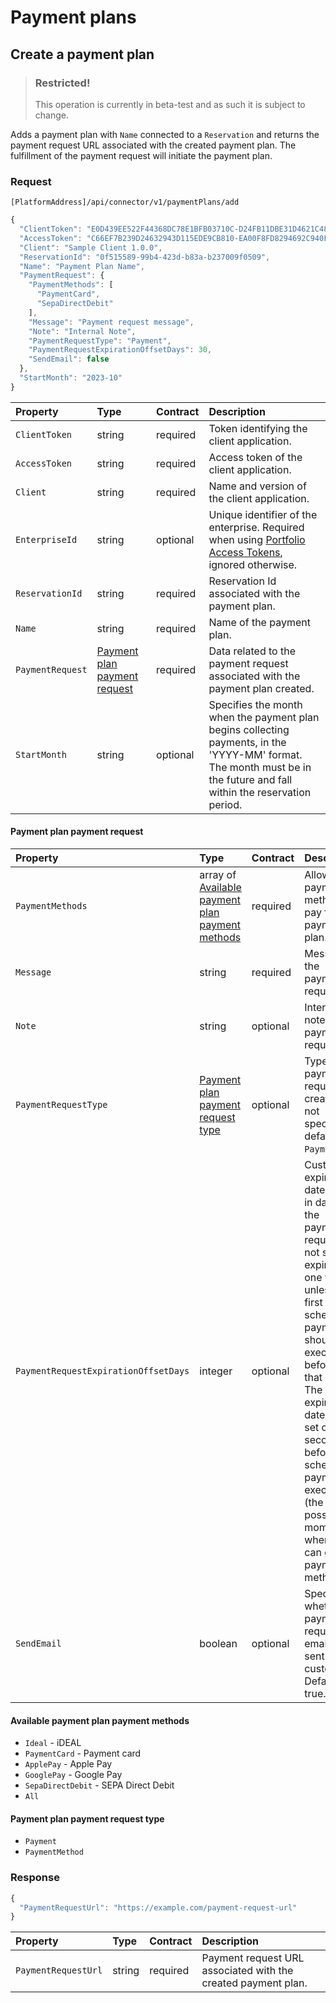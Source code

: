 <!-- AUTOMATICALLY GENERATED, DO NOT MODIFY -->
# Payment plans

## Create a payment plan

> ### Restricted!
> This operation is currently in beta-test and as such it is subject to change.

Adds a payment plan with `Name` connected to a `Reservation` and returns the payment request URL associated with the created payment plan. The fulfillment of the payment request will initiate the payment plan.

### Request

`[PlatformAddress]/api/connector/v1/paymentPlans/add`

```javascript
{
  "ClientToken": "E0D439EE522F44368DC78E1BFB03710C-D24FB11DBE31D4621C4817E028D9E1D",
  "AccessToken": "C66EF7B239D24632943D115EDE9CB810-EA00F8FD8294692C940F6B5A8F9453D",
  "Client": "Sample Client 1.0.0",
  "ReservationId": "0f515589-99b4-423d-b83a-b237009f0509",
  "Name": "Payment Plan Name",
  "PaymentRequest": {
    "PaymentMethods": [
      "PaymentCard",
      "SepaDirectDebit"
    ],
    "Message": "Payment request message",
    "Note": "Internal Note",
    "PaymentRequestType": "Payment",
    "PaymentRequestExpirationOffsetDays": 30,
    "SendEmail": false
  },
  "StartMonth": "2023-10"
}
```

| Property | Type | Contract | Description |
| :-- | :-- | :-- | :-- |
| `ClientToken` | string | required | Token identifying the client application. |
| `AccessToken` | string | required | Access token of the client application. |
| `Client` | string | required | Name and version of the client application. |
| `EnterpriseId` | string | optional | Unique identifier of the enterprise. Required when using [Portfolio Access Tokens](../concepts/multi-property.md), ignored otherwise. |
| `ReservationId` | string | required | Reservation Id associated with the payment plan. |
| `Name` | string | required | Name of the payment plan. |
| `PaymentRequest` | [Payment plan payment request](paymentplans.md#payment-plan-payment-request) | required | Data related to the payment request associated with the payment plan created. |
| `StartMonth` | string | optional | Specifies the month when the payment plan begins collecting payments, in the 'YYYY-MM' format. The month must be in the future and fall within the reservation period. |

#### Payment plan payment request

| Property | Type | Contract | Description |
| :-- | :-- | :-- | :-- |
| `PaymentMethods` | array of [Available payment plan payment methods](paymentplans.md#available-payment-plan-payment-methods) | required | Allowed payment methods to pay for the payment plan. |
| `Message` | string | required | Message in the payment request. |
| `Note` | string | optional | Internal note for the payment request. |
| `PaymentRequestType` | [Payment plan payment request type](paymentplans.md#payment-plan-payment-request-type) | optional | Type of payment request to create. If not specified, defaults to `Payment`. |
| `PaymentRequestExpirationOffsetDays` | integer | optional | Custom expiration date offset in days for the payment request. If not set, it'll expire in one week, unless the first scheduled payment should be executed before. In that case, The expiration date will be set one second before the scheduled payment execution (the last possible moment when we can get the payment method). |
| `SendEmail` | boolean | optional | Specifies whether a payment request email is sent to the customer. Defaults to true. |

#### Available payment plan payment methods

* `Ideal` - iDEAL
* `PaymentCard` - Payment card
* `ApplePay` - Apple Pay
* `GooglePay` - Google Pay
* `SepaDirectDebit` - SEPA Direct Debit
* `All`

#### Payment plan payment request type

* `Payment`
* `PaymentMethod`

### Response

```javascript
{
  "PaymentRequestUrl": "https://example.com/payment-request-url"
}
```

| Property | Type | Contract | Description |
| :-- | :-- | :-- | :-- |
| `PaymentRequestUrl` | string | required | Payment request URL associated with the created payment plan. |
